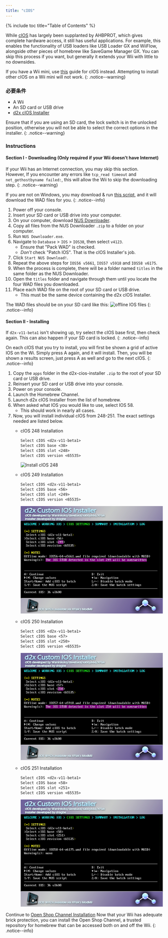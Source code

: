 ```yaml
---
title: "cIOS"
---
```


{% include toc title="Table of Contents" %}

While [cIOS](https://wiibrew.org/wiki/Custom_IOS) has largely been supplanted by AHBPROT, which gives complete hardware access, it still has useful applications. For example, this enables the functionality of USB loaders like USB Loader GX and WiiFlow, alongside other pieces of homebrew like SaveGame Manager GX. You can skip this process if you want, but generally it extends your Wii with little to no downsides.

If you have a Wii mini, use [this](cios-mini) guide for cIOS instead. Attempting to install other cIOS on a Wii mini will not work.
{: .notice--warning}

### 必要条件

* A Wii
* An SD card or USB drive
* [d2x cIOS Installer](/assets/files/d2x-cios-installer.zip)

Ensure that if you are using an SD card, the lock switch is in the unlocked position, otherwise you will not be able to select the correct options in the installer.
{: .notice--warning}

### Instructions

#### Section I - Downloading (Only required if your Wii doesn't have Internet)

If your Wii has an Internet connection, you may skip this section.<br> However, If you encounter any errors like `tcp_read timeout` and `net_gethostbyname failed:`, this will allow the Wii to skip the downloading step.
{: .notice--warning}

If you are not on Windows, you may download & run [this script](/assets/files/d2x_offline_ios.sh), and it will download the WAD files for you.
{: .notice--info}

1. Power off your console.
1. Insert your SD card or USB drive into your computer.
1. On your computer, download [NUS Downloader](https://github.com/WiiDatabase/nusdownloader/releases/latest/download/NUSD-Mod-NUS-Fix.zip).
1. Copy all files from the NUS Downloader `.zip` to a folder on your computer.
1. Run `NUS Downloader.exe`.
1. Navigate to `Database` > `IOS` > `IOS38`, then select `v4123`.
    + Ensure that "Pack WAD" is checked.
    + *Don't* check "Patch IOS". That is the cIOS Installer's job.
1. Click `Start NUS Download!`.
1. Repeat the above steps for `IOS56 v5661`, `IOS57 v5918` and `IOS58 v6175`.
1. When the process is complete, there will be a folder named `titles` in the same folder as the NUS Downloader.
1. Open the `titles` folder and navigate through them until you locate the four WAD files you downloaded.
1. Place each WAD file on the root of your SD card or USB drive.
    + This must be the same device containing the d2x cIOS Installer.

The WAD files should be on your SD card like this: ![offline IOS files](/images/cios/d2x_offline_ios.png)
{: .notice--info}

#### Section II - Installing

If `d2x-v11-beta1` isn't showing up, try select the cIOS base first, then check again. This can also happen if your SD card is locked.
{: .notice--info}

On each cIOS that you try to install, you will first be shown a grid of active IOS on the Wi. Simply press A again, and it will install. Then, you will be shown a results screen, just press A as well and go to the next cIOS.
{: .notice--info}

1. Copy the `apps` folder in the d2x-cios-installer `.zip` to the root of your SD card or USB drive.
1. Reinsert your SD card or USB drive into your console.
1. Power on your console.
1. Launch the Homebrew Channel.
1. Launch d2x cIOS Installer from the list of homebrew.
1. When asked what IOS you would like to use, select IOS 58.
    + This should work in nearly all cases.
1. Now, you will install individual cIOS from 248-251. The exact settings needed are listed below.
    + cIOS 248 Installation

        ```
        Select cIOS <d2x-v11-beta1>
        Select cIOS base <38>
        Select cIOS slot <248>
        Select cIOS version <65535>
        ```

        ![Install cIOS 248](/images/cios/d2x_v11_248.png)

    + cIOS 249 Installation

        ```
        Select cIOS <d2x-v11-beta1>
        Select cIOS base <56>
        Select cIOS slot <249>
        Select cIOS version <65535>
        ```

        ![Install cIOS 249](/images/cios/d2x_v11_249.png)

    + cIOS 250 Installation

        ```
        Select cIOS <d2x-v11-beta1>
        Select cIOS base <57>
        Select cIOS slot <250>
        Select cIOS version <65535>
        ```

        ![Install cIOS 250](/images/cios/d2x_v11_250.png)

    + cIOS 251 Installation

        ```
        Select cIOS <d2x-v11-beta1>
        Select cIOS base <58>
        Select cIOS slot <251>
        Select cIOS version <65535>
        ```

        ![Install cIOS 251](/images/cios/d2x_v11_251.png)

Continue to [Open Shop Channel Installation](osc) Now that your Wii has adequate brick protection, you can install the Open Shop Channel, a trusted repository for homebrew that can be accessed both on and off the Wii.
{: .notice--info}
